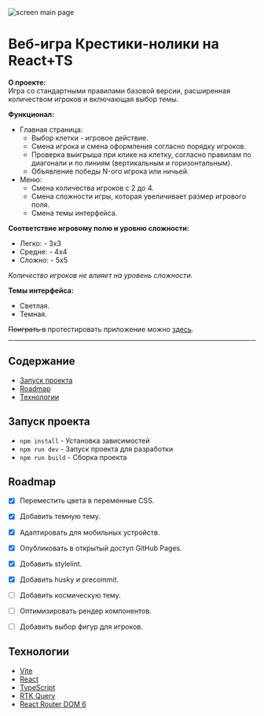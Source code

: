 <picture>
 <source media="(prefers-color-scheme: dark)" srcset="https://github.com/Tatiana-Polonskaya/tic-tac-toe/assets/112598242/c1debc9e-d8e4-4f5d-bfd8-01c132e2a716">
 <source media="(prefers-color-scheme: light)" srcset="https://github.com/Tatiana-Polonskaya/tic-tac-toe/assets/112598242/65c49beb-c9ae-4730-806e-9c1149155269">
 <img alt="screen main page" src="https://github.com/Tatiana-Polonskaya/tic-tac-toe/assets/112598242/65c49beb-c9ae-4730-806e-9c1149155269">
</picture>

# Веб-игра Крестики-нолики на React+TS 

**О проекте:**\
  Игра со стандартными правилами базовой версии, расширенная количеством игроков и включающая выбор темы.

**Функционал:**
- Главная страница:
  - Выбор клетки - игровое действие.
  - Смена игрока и смена оформления согласно порядку игроков.
  - Проверка выигрыша при клике на клетку, согласно правилам по диагонали и по линиям (вертикальным и горизонтальным).
  - Объявление победы N-ого игрока или ничьей.
- Меню:
  - Смена количества игроков с 2 до 4.
  - Смена сложности игры, которая увеличивает размер игрового поля.
  - Смена темы интерфейса.

**Соответствие игровому полю и уровню сложности:**
 - Легко: - 3x3
 - Средне: - 4x4
 - Сложно: - 5x5

*Количество игроков не влияет на уровень сложности.*

**Темы интерфейса:**
 - Светлая.
 - Темная.

~~Поиграть в~~ протестировать приложение можно [здесь](https://tatiana-polonskaya.github.io/tic-tac-toe/).

----
## Содержание
- [Запуск проекта](#запуск-проекта)
- [Roadmap](#roadmap)
- [Технологии](#технологии)

## Запуск проекта

- `npm install` - Установка зависимостей
- `npm run dev` - Запуск проекта для разработки
- `npm run build` - Сборка проекта


## Roadmap

- [x] Переместить цвета в переменные CSS.
- [x] Добавить темную тему.
- [x] Адаптировать для мобильных устройств.
- [x] Опубликовать в открытый доступ GitHub Pages.
- [x] Добавить stylelint.
- [x] Добавить husky и precommit.
- [ ] Добавить космическую тему.
- [ ] Оптимизировать рендер компонентов. 
- [ ] Добавить выбор фигур для игроков.

      
## Технологии

- [Vite](https://vitejs.dev/)
- [React](https://react.dev/blog/2023/03/16/introducing-react-dev)
- [TypeScript](https://www.typescriptlang.org/)
- [RTK Query](https://redux-toolkit.js.org/rtk-query/overview)
- [React Router DOM 6](https://reactrouter.com/en/main)
